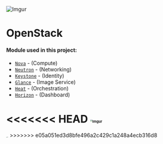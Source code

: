 ![Imgur](https://i.imgur.com/30HoYoj.png)



# OpenStack

#### Module used in this project:


* [`Nova`](https://opendev.org/openstack/puppet-nova/) -  (Compute)
* [`Neutron`](https://opendev.org/openstack/puppet-neutron/) - (Networking)
* [`Keystone`](https://opendev.org/openstack/puppet-keystone/) - (Identity)
* [`Glance`](https://opendev.org/openstack/puppet-glance/) - (Image Service)
* [`Heat`](https://opendev.org/openstack/puppet-heat/) - (Orchestration)
* [`Horizon`](https://opendev.org/openstack/puppet-horizon/) - (Dashboard)



<<<<<<< HEAD
<img src="https://imgur.com/wpuuXzH.png" alt="Imgur" style="zoom: 33%;" />
=======
<img src="https://imgur.com/wpuuXzH.png" alt="Imgur" style="zoom: 10%;" />
>>>>>>> e05a051ed3d8bfe496a2c429c1a248a4ecb316d8
